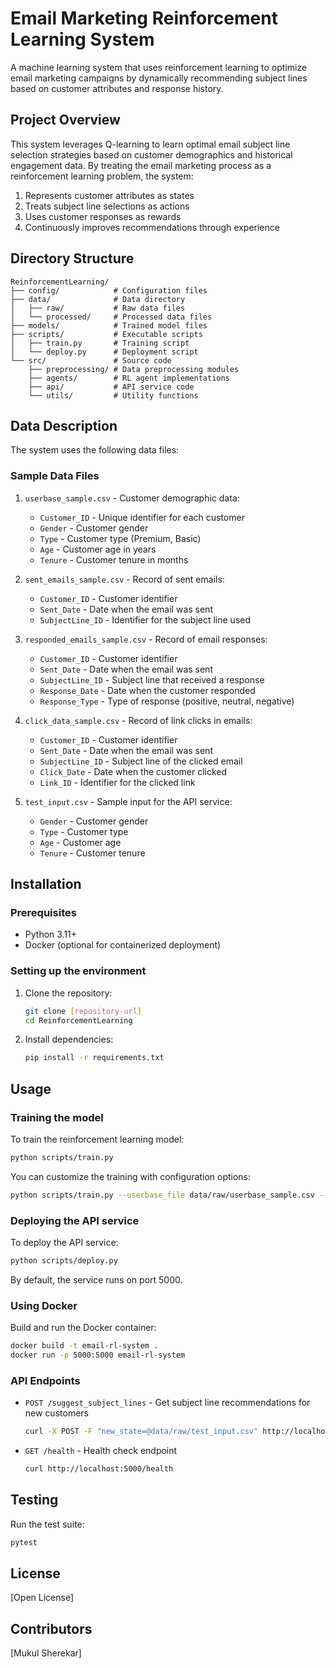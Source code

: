 # Email Marketing Reinforcement Learning System

A machine learning system that uses reinforcement learning to optimize email marketing campaigns by dynamically recommending subject lines based on customer attributes and response history.

## Project Overview

This system leverages Q-learning to learn optimal email subject line selection strategies based on customer demographics and historical engagement data. By treating the email marketing process as a reinforcement learning problem, the system:

1. Represents customer attributes as states
2. Treats subject line selections as actions
3. Uses customer responses as rewards
4. Continuously improves recommendations through experience

## Directory Structure

```
ReinforcementLearning/
├── config/            # Configuration files
├── data/              # Data directory
│   ├── raw/           # Raw data files
│   └── processed/     # Processed data files
├── models/            # Trained model files
├── scripts/           # Executable scripts
│   ├── train.py       # Training script
│   └── deploy.py      # Deployment script
└── src/               # Source code
    ├── preprocessing/ # Data preprocessing modules
    ├── agents/        # RL agent implementations
    ├── api/           # API service code
    └── utils/         # Utility functions
```

## Data Description

The system uses the following data files:

### Sample Data Files

1. `userbase_sample.csv` - Customer demographic data:
   - `Customer_ID` - Unique identifier for each customer
   - `Gender` - Customer gender
   - `Type` - Customer type (Premium, Basic)
   - `Age` - Customer age in years
   - `Tenure` - Customer tenure in months

2. `sent_emails_sample.csv` - Record of sent emails:
   - `Customer_ID` - Customer identifier
   - `Sent_Date` - Date when the email was sent
   - `SubjectLine_ID` - Identifier for the subject line used

3. `responded_emails_sample.csv` - Record of email responses:
   - `Customer_ID` - Customer identifier
   - `Sent_Date` - Date when the email was sent
   - `SubjectLine_ID` - Subject line that received a response
   - `Response_Date` - Date when the customer responded
   - `Response_Type` - Type of response (positive, neutral, negative)

4. `click_data_sample.csv` - Record of link clicks in emails:
   - `Customer_ID` - Customer identifier
   - `Sent_Date` - Date when the email was sent
   - `SubjectLine_ID` - Subject line of the clicked email
   - `Click_Date` - Date when the customer clicked
   - `Link_ID` - Identifier for the clicked link

5. `test_input.csv` - Sample input for the API service:
   - `Gender` - Customer gender
   - `Type` - Customer type
   - `Age` - Customer age
   - `Tenure` - Customer tenure

## Installation

### Prerequisites

- Python 3.11+
- Docker (optional for containerized deployment)

### Setting up the environment

1. Clone the repository:
   ```bash
   git clone [repository-url]
   cd ReinforcementLearning
   ```

2. Install dependencies:
   ```bash
   pip install -r requirements.txt
   ```

## Usage

### Training the model

To train the reinforcement learning model:

```bash
python scripts/train.py
```

You can customize the training with configuration options:

```bash
python scripts/train.py --userbase_file data/raw/userbase_sample.csv --sent_file data/raw/sent_emails_sample.csv --responded_file data/raw/responded_emails_sample.csv
```

### Deploying the API service

To deploy the API service:

```bash
python scripts/deploy.py
```

By default, the service runs on port 5000.

### Using Docker

Build and run the Docker container:

```bash
docker build -t email-rl-system .
docker run -p 5000:5000 email-rl-system
```

### API Endpoints

- `POST /suggest_subject_lines` - Get subject line recommendations for new customers
  ```bash
  curl -X POST -F "new_state=@data/raw/test_input.csv" http://localhost:5000/suggest_subject_lines
  ```

- `GET /health` - Health check endpoint
  ```bash
  curl http://localhost:5000/health
  ```

## Testing

Run the test suite:

```bash
pytest
```

## License

[Open License]

## Contributors

[Mukul Sherekar]